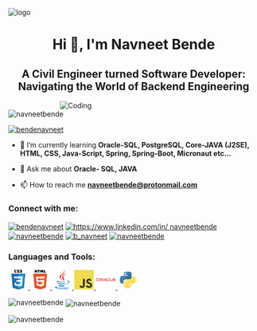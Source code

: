 ![logo](https://github.com/NavneetBende/NavneetBende/blob/main/Banner.gif)
<h1 align="center">Hi 👋, I'm Navneet Bende</h1>
<h2 align="center">A Civil Engineer turned Software Developer: Navigating the World of Backend Engineering</h2>
<img align="right" alt="Coding" width="400" src="https://camo.githubusercontent.com/5ddf73ad3a205111cf8c686f687fc216c2946a75005718c8da5b837ad9de78c9/68747470733a2f2f7468756d62732e6766796361742e636f6d2f4576696c4e657874446576696c666973682d736d616c6c2e676966">

<p align="left"> <img src="https://komarev.com/ghpvc/?username=navneetbende&label=Profile%20views&color=0e75b6&style=flat" alt="navneetbende" /> </p>

<p align="left"> <a href="https://twitter.com/bendenavneet" target="blank"><img src="https://img.shields.io/twitter/follow/bendenavneet?logo=twitter&style=for-the-badge" alt="bendenavneet" /></a> </p>

- 🌱 I’m currently learning **Oracle-SQL, PostgreSQL, Core-JAVA (J2SE), HTML, CSS, Java-Script, Spring, Spring-Boot, Micronaut  etc...**

- 💬 Ask me about **Oracle- SQL, JAVA**

- 📫 How to reach me **navneetbende@protonmail.com**

<h3 align="left">Connect with me:</h3>
<p align="left">
<a href="https://twitter.com/bendenavneet" target="blank"><img align="center" src="https://raw.githubusercontent.com/rahuldkjain/github-profile-readme-generator/master/src/images/icons/Social/twitter.svg" alt="bendenavneet" height="30" width="40" /></a>
<a href="https://linkedin.com/in/https://www.linkediwww.linkedin.com/in/navneetbenden.com/in/navneetbende" target="blank"><img align="center" src="https://raw.githubusercontent.com/rahuldkjain/github-profile-readme-generator/master/src/images/icons/Social/linked-in-alt.svg" alt="https://www.linkedin.com/in/
navneetbende" height="30" width="40" /></a>
<a href="https://instagram.com/navneetbende" target="blank"><img align="center" src="https://raw.githubusercontent.com/rahuldkjain/github-profile-readme-generator/master/src/images/icons/Social/instagram.svg" alt="navneetbende" height="30" width="40" /></a>
<a href="https://www.hackerrank.com/b_navneet" target="blank"><img align="center" src="https://raw.githubusercontent.com/rahuldkjain/github-profile-readme-generator/master/src/images/icons/Social/hackerrank.svg" alt="b_navneet" height="30" width="40" /></a>
<a href="https://www.leetcode.com/navneetbende" target="blank"><img align="center" src="https://raw.githubusercontent.com/rahuldkjain/github-profile-readme-generator/master/src/images/icons/Social/leet-code.svg" alt="navneetbende" height="30" width="40" /></a>
</p>

<h3 align="left">Languages and Tools:</h3>
<p align="left"> <a href="https://www.w3schools.com/css/" target="_blank" rel="noreferrer"> <img src="https://raw.githubusercontent.com/devicons/devicon/master/icons/css3/css3-original-wordmark.svg" alt="css3" width="40" height="40"/> </a> <a href="https://www.w3.org/html/" target="_blank" rel="noreferrer"> <img src="https://raw.githubusercontent.com/devicons/devicon/master/icons/html5/html5-original-wordmark.svg" alt="html5" width="40" height="40"/> </a> <a href="https://www.java.com" target="_blank" rel="noreferrer"> <img src="https://raw.githubusercontent.com/devicons/devicon/master/icons/java/java-original.svg" alt="java" width="40" height="40"/> </a> <a href="https://developer.mozilla.org/en-US/docs/Web/JavaScript" target="_blank" rel="noreferrer"> <img src="https://raw.githubusercontent.com/devicons/devicon/master/icons/javascript/javascript-original.svg" alt="javascript" width="40" height="40"/> </a> <a href="https://www.oracle.com/" target="_blank" rel="noreferrer"> <img src="https://raw.githubusercontent.com/devicons/devicon/master/icons/oracle/oracle-original.svg" alt="oracle" width="40" height="40"/> </a> <a href="https://www.python.org" target="_blank" rel="noreferrer"> <img src="https://raw.githubusercontent.com/devicons/devicon/master/icons/python/python-original.svg" alt="python" width="40" height="40"/> </a> </p>

<p><img align="left" src="https://github-readme-stats.vercel.app/api/top-langs?username=navneetbende&show_icons=true&locale=en&layout=compact" alt="navneetbende" /></p>

<p>&nbsp;<img align="center" src="https://github-readme-stats.vercel.app/api?username=navneetbende&show_icons=true&locale=en" alt="navneetbende" /></p>

<p><img align="center" src="https://github-readme-streak-stats.herokuapp.com/?user=navneetbende&" alt="navneetbende" /></p>
